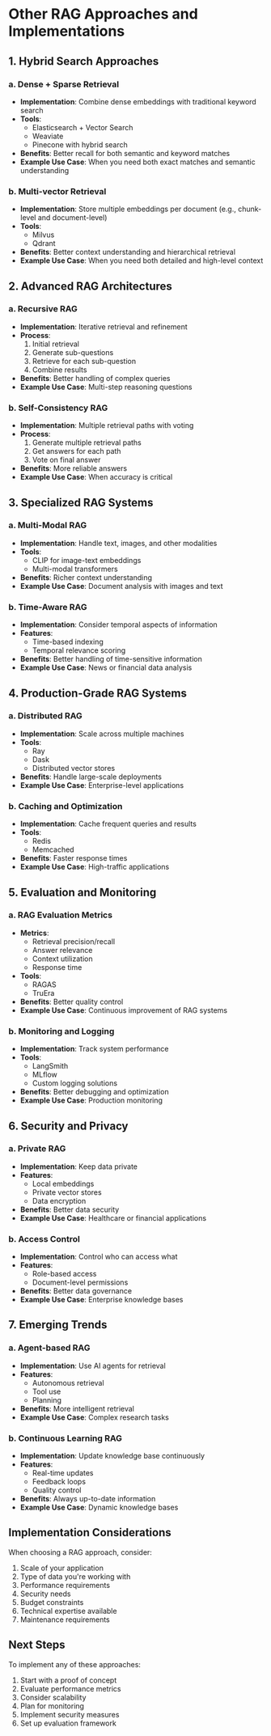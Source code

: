 # Other RAG Approaches and Implementations

## 1. Hybrid Search Approaches

### a. Dense + Sparse Retrieval
- **Implementation**: Combine dense embeddings with traditional keyword search
- **Tools**: 
  - Elasticsearch + Vector Search
  - Weaviate
  - Pinecone with hybrid search
- **Benefits**: Better recall for both semantic and keyword matches
- **Example Use Case**: When you need both exact matches and semantic understanding

### b. Multi-vector Retrieval
- **Implementation**: Store multiple embeddings per document (e.g., chunk-level and document-level)
- **Tools**:
  - Milvus
  - Qdrant
- **Benefits**: Better context understanding and hierarchical retrieval
- **Example Use Case**: When you need both detailed and high-level context

## 2. Advanced RAG Architectures

### a. Recursive RAG
- **Implementation**: Iterative retrieval and refinement
- **Process**:
  1. Initial retrieval
  2. Generate sub-questions
  3. Retrieve for each sub-question
  4. Combine results
- **Benefits**: Better handling of complex queries
- **Example Use Case**: Multi-step reasoning questions

### b. Self-Consistency RAG
- **Implementation**: Multiple retrieval paths with voting
- **Process**:
  1. Generate multiple retrieval paths
  2. Get answers for each path
  3. Vote on final answer
- **Benefits**: More reliable answers
- **Example Use Case**: When accuracy is critical

## 3. Specialized RAG Systems

### a. Multi-Modal RAG
- **Implementation**: Handle text, images, and other modalities
- **Tools**:
  - CLIP for image-text embeddings
  - Multi-modal transformers
- **Benefits**: Richer context understanding
- **Example Use Case**: Document analysis with images and text

### b. Time-Aware RAG
- **Implementation**: Consider temporal aspects of information
- **Features**:
  - Time-based indexing
  - Temporal relevance scoring
- **Benefits**: Better handling of time-sensitive information
- **Example Use Case**: News or financial data analysis

## 4. Production-Grade RAG Systems

### a. Distributed RAG
- **Implementation**: Scale across multiple machines
- **Tools**:
  - Ray
  - Dask
  - Distributed vector stores
- **Benefits**: Handle large-scale deployments
- **Example Use Case**: Enterprise-level applications

### b. Caching and Optimization
- **Implementation**: Cache frequent queries and results
- **Tools**:
  - Redis
  - Memcached
- **Benefits**: Faster response times
- **Example Use Case**: High-traffic applications

## 5. Evaluation and Monitoring

### a. RAG Evaluation Metrics
- **Metrics**:
  - Retrieval precision/recall
  - Answer relevance
  - Context utilization
  - Response time
- **Tools**:
  - RAGAS
  - TruEra
- **Benefits**: Better quality control
- **Example Use Case**: Continuous improvement of RAG systems

### b. Monitoring and Logging
- **Implementation**: Track system performance
- **Tools**:
  - LangSmith
  - MLflow
  - Custom logging solutions
- **Benefits**: Better debugging and optimization
- **Example Use Case**: Production monitoring

## 6. Security and Privacy

### a. Private RAG
- **Implementation**: Keep data private
- **Features**:
  - Local embeddings
  - Private vector stores
  - Data encryption
- **Benefits**: Better data security
- **Example Use Case**: Healthcare or financial applications

### b. Access Control
- **Implementation**: Control who can access what
- **Features**:
  - Role-based access
  - Document-level permissions
- **Benefits**: Better data governance
- **Example Use Case**: Enterprise knowledge bases

## 7. Emerging Trends

### a. Agent-based RAG
- **Implementation**: Use AI agents for retrieval
- **Features**:
  - Autonomous retrieval
  - Tool use
  - Planning
- **Benefits**: More intelligent retrieval
- **Example Use Case**: Complex research tasks

### b. Continuous Learning RAG
- **Implementation**: Update knowledge base continuously
- **Features**:
  - Real-time updates
  - Feedback loops
  - Quality control
- **Benefits**: Always up-to-date information
- **Example Use Case**: Dynamic knowledge bases

## Implementation Considerations

When choosing a RAG approach, consider:
1. Scale of your application
2. Type of data you're working with
3. Performance requirements
4. Security needs
5. Budget constraints
6. Technical expertise available
7. Maintenance requirements

## Next Steps

To implement any of these approaches:
1. Start with a proof of concept
2. Evaluate performance metrics
3. Consider scalability
4. Plan for monitoring
5. Implement security measures
6. Set up evaluation framework 